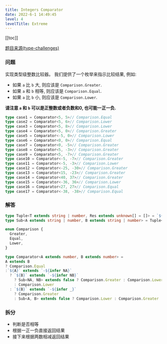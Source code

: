 ```yaml
---
title: Integers Comparator 
date: 2022-6-1 14:49:45
level: 4
levelTitle: Extreme
---
```


[[toc]]

[题目来源(type-challenges)](https://github.com/ProsperBao/type-challenges/blob/master/questions/274-extreme-integers-comparator/README.md)

### 问题

实现类型级整数比较器。 我们提供了一个枚举来指示比较结果, 例如:

- 如果 `a` 比 `b` 大, 则应该是 `Comparison.Greater`.
- 如果 `a` 和 `b` 相等, 则应该是 `Comparison.Equal`.
- 如果 `a` 比 `b` 小, 则应该是 `Comparison.Lower`.

**请注意 `a` 和 `b` 可以是正整数或者负数和0, 也可能一正一负.**

```typescript
type case1 = Comparator<5, 5>// Comparison.Equal
type case2 = Comparator<5, 6>// Comparison.Lower
type case3 = Comparator<5, 8>// Comparison.Lower
type case4 = Comparator<5, 0>// Comparison.Greater
type case5 = Comparator<-5, 0>// Comparison.Lower
type case6 = Comparator<0, 0>// Comparison.Equal
type case7 = Comparator<0, -5>// Comparison.Greater
type case8 = Comparator<5, -3>// Comparison.Greater
type case9 = Comparator<5, -7>// Comparison.Greater
type case10 = Comparator<-5, -7>// Comparison.Greater
type case11 = Comparator<-5, -3>// Comparison.Lower
type case12 = Comparator<-25, -30>// Comparison.Greater
type case13 = Comparator<15, -23>// Comparison.Greater
type case14 = Comparator<40, 37>// Comparison.Greater
type case15 = Comparator<-36, 36>// Comparison.Lower
type case16 = Comparator<27, 27>// Comparison.Equal
type case17 = Comparator<-38, -38>// Comparison.Equal
```

### 解答

```typescript
type Tuple<T extends string | number, Res extends unknown[] = []> = `${Res['length']}` extends `${T}` ? Res : Tuple<T, [...Res, 1]>
type Sub<A extends string | number, B extends string | number> = Tuple<A> extends [...Tuple<B>, ...infer Rest] ? Rest['length'] : false;

enum Comparison {
  Greater,
  Equal,
  Lower,
}

type Comparator<A extends number, B extends number> =
A extends B
? Comparison.Equal
:`${A}` extends `-${infer NA}`
  ? `${B}` extends `-${infer NB}`
    ? Sub<NA, NB> extends false ? Comparison.Greater : Comparison.Lower
    : Comparison.Lower
  : `${B}` extends `-${infer _}`
    ? Comparison.Greater
    : Sub<A, B> extends false ? Comparison.Lower : Comparison.Greater
```

### 拆分
- 判断是否相等
- 根据一正一负直接返回结果
- 接下来根据两数相减返回结果

